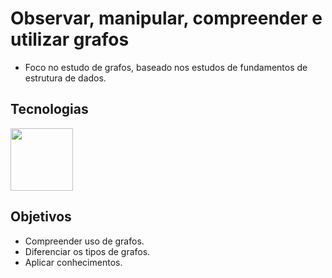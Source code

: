# Observar, manipular, compreender e utilizar grafos
 - Foco no estudo de grafos, baseado nos estudos de fundamentos de estrutura de dados.
## Tecnologias
<img src="https://cdn.freebiesupply.com/logos/large/2x/nodejs-1-logo-png-transparent.png" width=100/>

## Objetivos
 - Compreender uso de grafos.
 - Diferenciar os tipos de grafos.
 - Aplicar conhecimentos.
